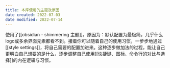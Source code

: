 ```yaml
---
title: 本库使用的主题及原因
date created: 2022-07-03
date modified: 2022-07-14
---
```


使用了[[obsidian - shimmering 主题]]。原因为：默认配置为最极简，几乎什么logo或多余界面元素都看不到。接着你可以随着自己的使用习惯，一步步地通过[[style settings]]，将自己需要的配置加进来。这种逐步做加法的过程，能让自己更明白自己想要的是什么，逐步调整自己使用[[快捷键、图标、命令行的对比与选择]]的内在逻辑与习惯。
